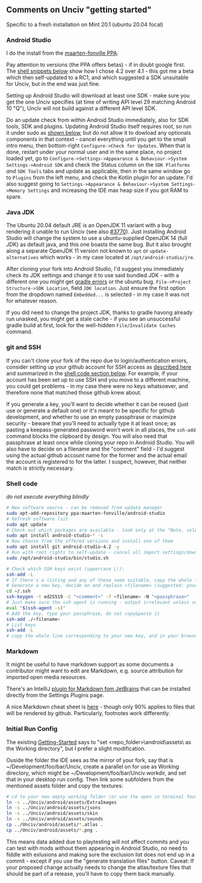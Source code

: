 ## Comments on Unciv "getting started"
Specific to a fresh installation on Mint 20.1 (ubuntu 20.04 focal)

### Android Studio
I do the install from the [maarten-fonville PPA](http://ppa.launchpad.net/maarten-fonville/android-studio).

Pay attention to versions (the PPA offers betas) - if in doubt google first. The [shell snippets below](#shell-code) show how I chose 4.2 over 4.1 - this got me a beta which then self-updated to a RC1, and which suggested a SDK unsuitable for Unciv, but in the end was just fine.

Setting up Android Studio will download at least one SDK - make sure you get the one Unciv specifies (at time of writing API level 29 matching Android 10 "Q"), Unciv will not build against a different API level SDK.

Do an update check from within Android Studio immediately, also for SDK tools, SDK and plugins. Updating Android Studio itself requires root, so run it under sudo as [shown below](#shell-code), but do not allow it to dowload any optionals components in that context - cancel everything until you get to the small intro menu, then bottom-right `Configure->Check for Updates`. When that is done, restart under your normal user and in the same place, no project loaded yet, go to `Configure->Settings->Appearance & Behaviour->System Settings->Android SDK` and check the Status column on the `SDK Platforms` *and* `SDK Tools` tabs and update as applicable, then in the same window go to `Plugins` from the left menu, and check the Kotlin plugin for an update. I'd also suggest going to `Settings->Appearance & Behaviour->System Settings->Memory Settings` and increasing the IDE max heap size if you got RAM to spare.

### Java JDK
The Ubuntu 20.04 default JRE is an OpenJDK 11 variant with a bug rendering it unable to run Unciv (see also [#3770](https://github.com/yairm210/Unciv/issues/3770)). Just installing Android Studio will change the system to use a ubuntu-supplied OpenJDK 14 (full JDK) as default java, and this one boasts the same bug. But it also brought along a separate OpenJDK 11 version not known to `apt` or `update-alternatives` which works - in my case located at `/opt/android-studio/jre`.

After cloning your fork into Android Studio, I'd suggest you immediately check its JDK settings and change it to use said bundled JDK - with a different one you might get [gradle errors](https://duckduckgo.com/?q="org.codehaus.groovy.control.MultipleCompilationErrorsException") or the ubuntu bug. `File->Project Structure->SDK Location`, field `JDK location`. Just ensure the first option from the dropdown named `Embedded...` is selected - in my case it was not for whatever reason.

If you did need to change the project JDK, thanks to gradle havong already run unasked, you might get a stale cache - if you see an unsuccessful gradle build at first, look for the well-hidden `File/Invalidate Caches` command.

### git and SSH
If you can't clone your fork of the repo due to login/authentication errors, consider setting up your github account for SSH access as [described here](https://docs.github.com/en/github/authenticating-to-github/connecting-to-github-with-ssh) and summarized in the [shell code section below](#shell-code). For example, if your account has been set up to use SSH and you move to a different machine, you could get problems - in my case there were no keys whatsoever, and therefore none that matched those github knew about.

If you generate a key, you'll want to decide whether it can be reused (just use or generate a default one) or it's meant to be specific for github development, and whether to use an empty passphrase or maximize security - beware that you'll need to actually type it at least once; as pasting a keepass-generated password won't work in all places, the `ssh-add` command blocks the clipboard by design. You will also need that passphrase at least once while cloning your repo in Android Studio. You will also have to decide on a filename and the "comment" field - I'd suggest using the actual github account name for the former and the actual email the account is registered to for the latter. I suspect, however, that neither match is strictly necessary.

### Shell code
*do not execute everything blindly*
```bash
# New software source - can be removed from update manager
sudo apt-add-repository ppa:maarten-fonville/android-studio
# Refresh software lsit
sudo apt update
# Check out which packages are available - look only at the "Note, selecting" lines (or just below those whether one is already installed)
sudo apt install android-studio-* -s
# Now choose from the offered versions and install one of them
sudo apt install git android-studio-4.2 -y
# Run with root rights to self-update - cancel all import settings/download SDK/etc and quit immediately after
sudo /opt/android-studio/bin/studio.sh

# Check which SSH keys exist (uppercase L!):
ssh-add -L
# If there's a listing and any of these seem suitable, copy the whole line into the clipboard and use it to register the key at github - see below.
# Generate a new key, decide on and replace <filename> (suggested: your github name), <comment> (suggested: your github email) and <passphrase> (your choice) as needed:
cd ~/.ssh
ssh-keygen -t ed25519 -C "<comment>" -f <filename> -N "<passphrase>"
# Just make sure the ssh agent is running - output irrelevant unless some scary errors
eval "$(ssh-agent -s)"
# Add the key, type your passphrase, do not copy&paste it
ssh-add ./<filename>
# List keys
ssh-add -L
# copy the whole line corresponding to your new key, and in your browser go to yout github profile settings, "SSH and GPG keys" section, add new and paste that line. Done!
```

### Markdown
It might be useful to have markdown support as some documents a contributor might want to edit are Markdown, e.g. source attribution for imported open media resources.

There's an IntelliJ [plugin for Markdown fom JetBrains](https://plugins.jetbrains.com/plugin/7793-markdown) that can be installed directly from the Settings Plugins page.

A nice Markdown cheat sheet is [here](https://www.markdownguide.org/cheat-sheet) - though only 90% applies to files that will be rendered by github. Particularly, footnotes work differently.

### Initial Run Config
The existing [Getting-Started](https://github.com/yairm210/Unciv/wiki/Getting-Started) says to "set <repo_folder>\android\assets\ as the Working directory", but I prefer a slight modification.

Ouside the folder the IDE sees as the mirror of your fork, say that is ~/Development/foo/bar/Unciv, create a parallel on for use as Working directory, which might be ~/Development/foo/bar/Unciv.workdir, and set that in your desktop run config. Then link some subfolders from the mentioned assets folder and copy the textures:
```bash
# cd to your new empty working folder (or use the open in terminal feature of your file manager)
ln -s ../Unciv/android/assets/ExtraImages
ln -s ../Unciv/android/assets/jsons
ln -s ../Unciv/android/assets/skin
ln -s ../Unciv/android/assets/sounds
cp ../Unciv/android/assets/*.atlas .
cp ../Unciv/android/assets/*.png .
```
This means data added due to playtesting will not affect commits and you can test with mods without them appearing in Android Studio, no need to fiddle with exlusions and making sure the exclusion list does not end up in a commit - except if you use the "generate translation files" button. Caveat: If your proposed change actually needs to change the atlas/texture files that should be part of a release, you'll have to copy them back manually.
